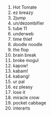 1. Hot Tomate
2. ez breazy
3. 2jump
4. un/dezombifier
5. tube 11 
6. underweb
7. time thief
8. doodle noodle
9. the flop
10. brain break
11. broke mogul
12. kapow!
13. kabam!
14. kabang!
15. ur pal
16. ez pleasy
17. lose it
18. miracle crow
19. pocket cabbage
20. interarts